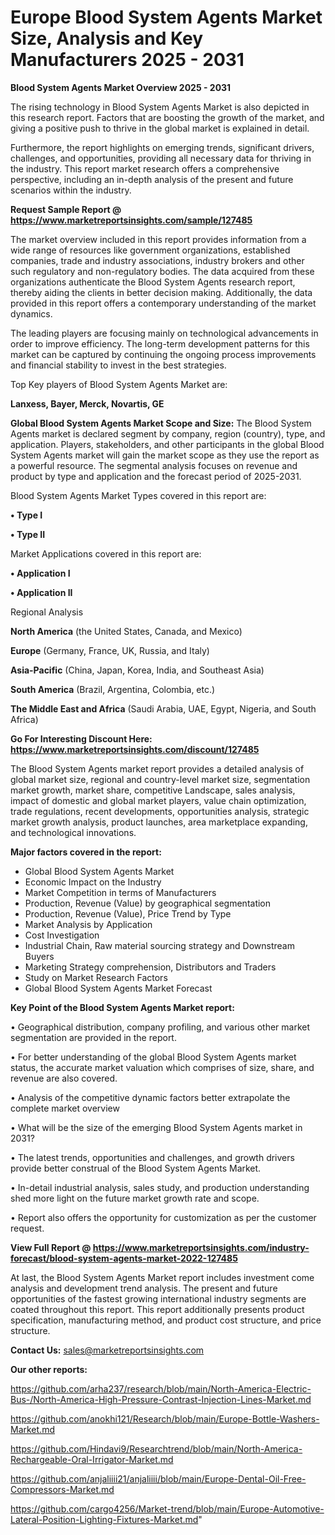 # Europe Blood System Agents Market Size, Analysis and Key Manufacturers 2025 - 2031

<Strong> Blood System Agents Market Overview 2025 - 2031</strong>

The rising technology in Blood System Agents Market is also depicted in this research report. Factors that are boosting the growth of the market, and giving a positive push to thrive in the global market is explained in detail.

Furthermore, the report highlights on emerging trends, significant drivers, challenges, and opportunities, providing all necessary data for thriving in the industry. This report market research offers a comprehensive perspective, including an in-depth analysis of the present and future scenarios within the industry.

<strong>Request Sample Report @ <a href=https://www.marketreportsinsights.com/sample/127485>https://www.marketreportsinsights.com/sample/127485</a></strong>

The market overview included in this report provides information from a wide range of resources like government organizations, established companies, trade and industry associations, industry brokers and other such regulatory and non-regulatory bodies. The data acquired from these organizations authenticate the Blood System Agents research report, thereby aiding the clients in better decision making. Additionally, the data provided in this report offers a contemporary understanding of the market dynamics.

The leading players are focusing mainly on technological advancements in order to improve efficiency. The long-term development patterns for this market can be captured by continuing the ongoing process improvements and financial stability to invest in the best strategies.

Top Key players of Blood System Agents Market are:

<strong>Lanxess, Bayer, Merck, Novartis, GE</strong>

<strong><b>Global Blood System Agents Market Scope and Size:</b></strong>
The Blood System Agents market is declared segment by company, region (country), type, and application. Players, stakeholders, and other participants in the global Blood System Agents market will gain the market scope as they use the report as a powerful resource. The segmental analysis focuses on revenue and product by type and application and the forecast period of 2025-2031.

Blood System Agents Market Types covered in this report are:

<strong>• Type I

• Type II</strong>

Market Applications covered in this report are:

<strong>• Application I

• Application II</strong> 

Regional Analysis

<strong>North America</strong> (the United States, Canada, and Mexico)

<strong>Europe</strong> (Germany, France, UK, Russia, and Italy)

<strong>Asia-Pacific</strong> (China, Japan, Korea, India, and Southeast Asia)

<strong>South America</strong> (Brazil, Argentina, Colombia, etc.)

<strong>The Middle East and Africa</strong> (Saudi Arabia, UAE, Egypt, Nigeria, and South Africa)

<strong>Go For Interesting Discount Here: <a href=https://www.marketreportsinsights.com/discount/127485>https://www.marketreportsinsights.com/discount/127485</a></strong>

The Blood System Agents market report provides a detailed analysis of global market size, regional and country-level market size, segmentation market growth, market share, competitive Landscape, sales analysis, impact of domestic and global market players, value chain optimization, trade regulations, recent developments, opportunities analysis, strategic market growth analysis, product launches, area marketplace expanding, and technological innovations.

<strong><b>Major factors covered in the report:</b></strong>
<ul>
  <li>Global Blood System Agents Market </li>
  <li>Economic Impact on the Industry</li>
  <li>Market Competition in terms of Manufacturers</li>
  <li>Production, Revenue (Value) by geographical segmentation</li>
  <li>Production, Revenue (Value), Price Trend by Type</li>
  <li>Market Analysis by Application</li>
  <li>Cost Investigation</li>
  <li>Industrial Chain, Raw material sourcing strategy and Downstream Buyers</li>
  <li>Marketing Strategy comprehension, Distributors and Traders</li>
  <li>Study on Market Research Factors</li>
  <li>Global Blood System Agents Market Forecast</li>
</ul>

<strong><b>Key Point of the Blood System Agents Market report:</b></strong>

• Geographical distribution, company profiling, and various other market segmentation are provided in the report.

• For better understanding of the global Blood System Agents market status, the accurate market valuation which comprises of size, share, and revenue are also covered.

• Analysis of the competitive dynamic factors better extrapolate the complete market overview

• What will be the size of the emerging Blood System Agents market in 2031?

• The latest trends, opportunities and challenges, and growth drivers provide better construal of the Blood System Agents Market.

• In-detail industrial analysis, sales study, and production understanding shed more light on the future market growth rate and scope.

• Report also offers the opportunity for customization as per the customer request.

<strong><b>View Full Report @ <a href=https://www.marketreportsinsights.com/industry-forecast/blood-system-agents-market-2022-127485>https://www.marketreportsinsights.com/industry-forecast/blood-system-agents-market-2022-127485</a></b></strong>


At last, the Blood System Agents Market report includes investment come analysis and development trend analysis. The present and future opportunities of the fastest growing international industry segments are coated throughout this report. This report additionally presents product specification, manufacturing method, and product cost structure, and price structure.

<strong>Contact Us:</strong>
sales@marketreportsinsights.com

<strong>Our other reports:</strong>

<a href=https://github.com/arha237/research/blob/main/North-America-Electric-Bus-/North-America-High-Pressure-Contrast-Injection-Lines-Market.md>https://github.com/arha237/research/blob/main/North-America-Electric-Bus-/North-America-High-Pressure-Contrast-Injection-Lines-Market.md</a>

<a href=https://github.com/anokhi121/Research/blob/main/Europe-Bottle-Washers-Market.md>https://github.com/anokhi121/Research/blob/main/Europe-Bottle-Washers-Market.md</a>

<a href=https://github.com/Hindavi9/Researchtrend/blob/main/North-America-Rechargeable-Oral-Irrigator-Market.md>https://github.com/Hindavi9/Researchtrend/blob/main/North-America-Rechargeable-Oral-Irrigator-Market.md</a>

<a href=https://github.com/anjaliiii21/anjaliiii/blob/main/Europe-Dental-Oil-Free-Compressors-Market.md>https://github.com/anjaliiii21/anjaliiii/blob/main/Europe-Dental-Oil-Free-Compressors-Market.md</a>

<a href=https://github.com/cargo4256/Market-trend/blob/main/Europe-Automotive-Lateral-Position-Lighting-Fixtures-Market.md>https://github.com/cargo4256/Market-trend/blob/main/Europe-Automotive-Lateral-Position-Lighting-Fixtures-Market.md</a>"
